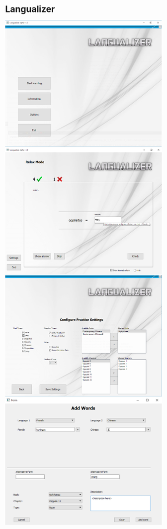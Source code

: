 # Langualizer

![alt tag](https://github.com/Arthil/langualizer_desktop/blob/master/images/langualizer_start_with_qt.png)
![alt tag](https://github.com/Arthil/langualizer_desktop/blob/master/images/langualizer_quiz.png)
![alt tag](https://github.com/Arthil/langualizer_desktop/blob/master/images/langualizer_settings.png)
![alt tag](https://github.com/Arthil/langualizer_desktop/blob/master/images/langualizer_add_word.png)

